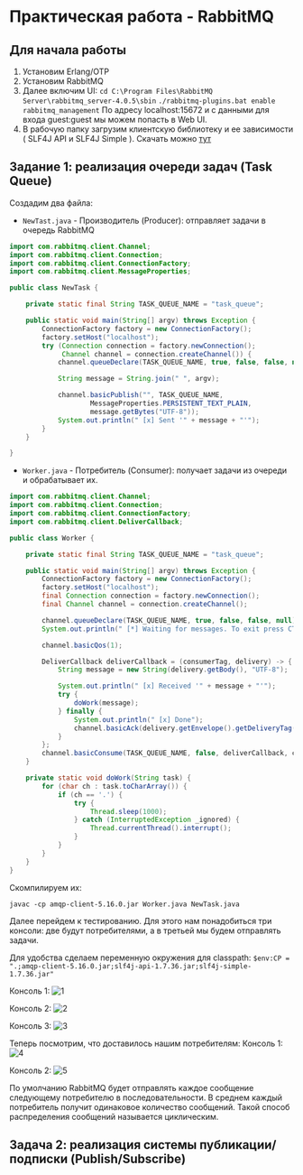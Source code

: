 # Практическая работа - RabbitMQ

## Для начала работы

1. Установим Erlang/OTP
2. Установим RabbitMQ
3. Далее включим UI:
```cd C:\Program Files\RabbitMQ Server\rabbitmq_server-4.0.5\sbin```
```./rabbitmq-plugins.bat enable rabbitmq_management```
По адресу localhost:15672 и с данными для входа guest:guest мы можем попасть в Web UI.
4. В рабочую папку загрузим клиентскую библиотеку и ее зависимости ( SLF4J API и SLF4J Simple ). Скачать можно [тут](https://www.rabbitmq.com/tutorials/tutorial-one-java)

## Задание 1: реализация очереди задач (Task Queue)

Создадим два файла: 

* ```NewTast.java``` - Производитель (Producer): отправляет задачи в очередь RabbitMQ

```java
import com.rabbitmq.client.Channel;
import com.rabbitmq.client.Connection;
import com.rabbitmq.client.ConnectionFactory;
import com.rabbitmq.client.MessageProperties;

public class NewTask {

    private static final String TASK_QUEUE_NAME = "task_queue";

    public static void main(String[] argv) throws Exception {
        ConnectionFactory factory = new ConnectionFactory();
        factory.setHost("localhost");
        try (Connection connection = factory.newConnection();
             Channel channel = connection.createChannel()) {
            channel.queueDeclare(TASK_QUEUE_NAME, true, false, false, null);

            String message = String.join(" ", argv);

            channel.basicPublish("", TASK_QUEUE_NAME,
                    MessageProperties.PERSISTENT_TEXT_PLAIN,
                    message.getBytes("UTF-8"));
            System.out.println(" [x] Sent '" + message + "'");
        }
    }

}
```

* ```Worker.java``` - Потребитель (Consumer): получает задачи из очереди и обрабатывает их.

```java
import com.rabbitmq.client.Channel;
import com.rabbitmq.client.Connection;
import com.rabbitmq.client.ConnectionFactory;
import com.rabbitmq.client.DeliverCallback;

public class Worker {

    private static final String TASK_QUEUE_NAME = "task_queue";

    public static void main(String[] argv) throws Exception {
        ConnectionFactory factory = new ConnectionFactory();
        factory.setHost("localhost");
        final Connection connection = factory.newConnection();
        final Channel channel = connection.createChannel();

        channel.queueDeclare(TASK_QUEUE_NAME, true, false, false, null);
        System.out.println(" [*] Waiting for messages. To exit press CTRL+C");

        channel.basicQos(1);

        DeliverCallback deliverCallback = (consumerTag, delivery) -> {
            String message = new String(delivery.getBody(), "UTF-8");

            System.out.println(" [x] Received '" + message + "'");
            try {
                doWork(message);
            } finally {
                System.out.println(" [x] Done");
                channel.basicAck(delivery.getEnvelope().getDeliveryTag(), false);
            }
        };
        channel.basicConsume(TASK_QUEUE_NAME, false, deliverCallback, consumerTag -> { });
    }

    private static void doWork(String task) {
        for (char ch : task.toCharArray()) {
            if (ch == '.') {
                try {
                    Thread.sleep(1000);
                } catch (InterruptedException _ignored) {
                    Thread.currentThread().interrupt();
                }
            }
        }
    }
}
```
Скомпилируем их:

``` javac -cp amqp-client-5.16.0.jar Worker.java NewTask.java ```

Далее перейдем к тестированию. Для этого нам понадобиться три консоли: две будут потребителями, а в третьей мы будем отправлять задачи. 

Для удобства сделаем переменную окружения для classpath:
```$env:CP = ".;amqp-client-5.16.0.jar;slf4j-api-1.7.36.jar;slf4j-simple-1.7.36.jar"```

Консоль 1:
![1](1.png)

Консоль 2:
![2](2.png)

Консоль 3:
![3](3.png)

Теперь посмотрим, что доставилось нашим потребителям:
Консоль 1:
![4](4.png)

Консоль 2:
![5](5.png)

По умолчанию RabbitMQ будет отправлять каждое сообщение следующему потребителю в последовательности. В среднем каждый потребитель получит одинаковое количество сообщений. Такой способ распределения сообщений называется циклическим. 

## Задача 2: реализация системы публикации/подписки (Publish/Subscribe)


